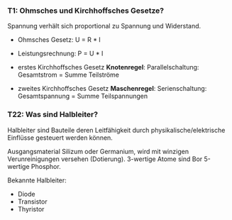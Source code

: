 ### T1: Ohmsches und Kirchhoffsches Gesetze?
Spannung verhält sich proportional zu Spannung und Widerstand.

- Ohmsches Gesetz: U = R * I
- Leistungsrechnung: P = U * I

- erstes Kirchhoffsches Gesetz **Knotenregel**: Parallelschaltung: Gesamtstrom = Summe Teilströme
- zweites Kirchhoffsches Gesetz **Maschenregel**: Serienschaltung: Gesamtspannung = Summe Teilspannungen

### T22: Was sind Halbleiter?

Halbleiter sind Bauteile deren Leitfähigkeit durch physikalische/elektrische Einflüsse gesteuert werden können.

Ausgangsmaterial Silizum oder Germanium, wird mit winzigen Verunreinigungen versehen (Dotierung). 3-wertige Atome sind Bor 5-wertige Phosphor.

Bekannte Halbleiter:
- Diode
- Transistor
- Thyristor
